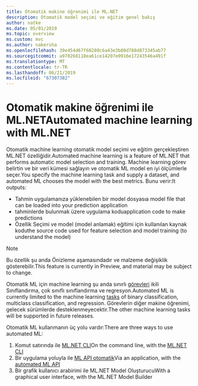 ```yaml
---
title: Otomatik makine öğrenimi ile ML.NET
description: Otomatik model seçimi ve eğitim genel bakış
author: natke
ms.date: 05/01/2019
ms.topic: overview
ms.custom: mvc
ms.author: nakersha
ms.openlocfilehash: 39e454d67f60280c6a43e3b80d788d873345ab77
ms.sourcegitcommit: a970268118ea61ce14207e0916e17243546a491f
ms.translationtype: MT
ms.contentlocale: tr-TR
ms.lasthandoff: 06/21/2019
ms.locfileid: "67307382"
---
```

# <a name="automated-machine-learning-with-mlnet"></a><span data-ttu-id="43e86-103">Otomatik makine öğrenimi ile ML.NET</span><span class="sxs-lookup"><span data-stu-id="43e86-103">Automated machine learning with ML.NET</span></span>

<span data-ttu-id="43e86-104">Otomatik machine learning otomatik model seçimi ve eğitim gerçekleştiren ML.NET özelliğidir.</span><span class="sxs-lookup"><span data-stu-id="43e86-104">Automated machine learning is a feature of ML.NET that performs automatic model selection and training.</span></span> <span data-ttu-id="43e86-105">Machine learning görev belirtin ve bir veri kümesi sağlayın ve otomatik ML model en iyi ölçümlerle seçer.</span><span class="sxs-lookup"><span data-stu-id="43e86-105">You specify the machine learning task and supply a dataset, and automated ML chooses the model with the best metrics.</span></span> <span data-ttu-id="43e86-106">Bunu verir:</span><span class="sxs-lookup"><span data-stu-id="43e86-106">It outputs:</span></span>
- <span data-ttu-id="43e86-107">Tahmin uygulamanıza yüklenebilen bir model dosyası</span><span class="sxs-lookup"><span data-stu-id="43e86-107">a model file that can be loaded into your prediction application</span></span>
- <span data-ttu-id="43e86-108">tahminlerde bulunmak üzere uygulama kodu</span><span class="sxs-lookup"><span data-stu-id="43e86-108">application code to make predictions</span></span>
- <span data-ttu-id="43e86-109">Özellik Seçimi ve model (model anlamak) eğitimi için kullanılan kaynak kodu</span><span class="sxs-lookup"><span data-stu-id="43e86-109">the source code used for feature selection and model training (to understand the model)</span></span>

> [!NOTE]
> <span data-ttu-id="43e86-110">Bu özellik şu anda Önizleme aşamasındadır ve malzeme değişiklik gösterebilir.</span><span class="sxs-lookup"><span data-stu-id="43e86-110">This feature is currently in Preview, and material may be subject to change.</span></span> 

<span data-ttu-id="43e86-111">Otomatik ML için machine learning şu anda sınırlı [görevleri](resources/tasks.md) ikili Sınıflandırma, çok sınıflı sınıflandırma ve regresyon.</span><span class="sxs-lookup"><span data-stu-id="43e86-111">Automated ML is currently limited to the machine learning [tasks](resources/tasks.md) of binary classification, multiclass classification, and regression.</span></span> <span data-ttu-id="43e86-112">Görevlerin diğer makine öğrenimi, gelecek sürümlerde desteklenmeyecektir.</span><span class="sxs-lookup"><span data-stu-id="43e86-112">The other machine learning tasks will be supported in future releases.</span></span>

<span data-ttu-id="43e86-113">Otomatik ML kullanmanın üç yolu vardır:</span><span class="sxs-lookup"><span data-stu-id="43e86-113">There are three ways to use automated ML:</span></span>
1. <span data-ttu-id="43e86-114">Komut satırında ile [ML.NET CLI](automate-training-with-cli.md)</span><span class="sxs-lookup"><span data-stu-id="43e86-114">On the command line, with the [ML.NET CLI](automate-training-with-cli.md)</span></span>
1. <span data-ttu-id="43e86-115">Bir uygulama yoluyla ile [ML API otomatik](how-to-guides/how-to-use-the-automl-api.md)</span><span class="sxs-lookup"><span data-stu-id="43e86-115">Via an application, with the [automated ML API](how-to-guides/how-to-use-the-automl-api.md)</span></span>
1. <span data-ttu-id="43e86-116">Bir grafik kullanıcı arabirimi ile ML.NET Model Oluşturucu</span><span class="sxs-lookup"><span data-stu-id="43e86-116">With a graphical user interface, with the ML.NET Model Builder</span></span>
